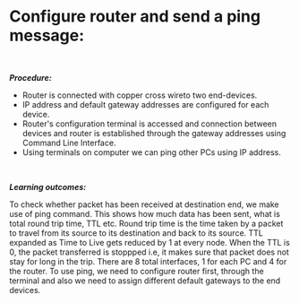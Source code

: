 <b><h1>Configure router and send a ping message:</h1></b><br>

<b><i>Procedure:</i></b>
<ul>
<li>Router is connected with copper cross wireto two end-devices.</li>
<li>IP address and default gateway addresses are configured for each device.</li>
<li>Router's configuration terminal is accessed and connection between devices and router is established through the gateway addresses using Command Line Interface.</li>
<li>Using terminals on computer we can ping other PCs using IP address.</li>
</ul><br>

<b><i>Learning outcomes:</i></b>

To check whether packet has been received at destination end, we make use of ping command. This shows how much data has been sent, what is total round trip time, TTL etc.
Round trip time is the time taken by a packet to travel from its source to its destination and back to its source. 
TTL expanded as Time to Live gets reduced by 1 at every node. When the TTL is 0, the packet transferred is stoppped i.e, it makes sure that packet does not stay for long in the trip. There are 8 total interfaces, 1 for each PC and 4 for the router. To use ping, we need to configure router first, through the terminal and also we need to assign different default gateways to the end devices.
